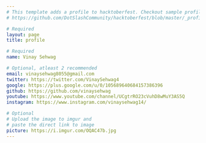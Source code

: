 ```yaml
---
# This template adds a profile to hacktoberfest. Checkout sample profile at
# https://github.com/DotSlashCommunity/hacktoberfest/blob/master/_profile/ksdme.md

# Required
layout: page
title: profile

# Required
name: Vinay Sehwag

# Optional, atleast 2 recommended
email: vinaysehwag8055@gmail.com
twitter: https://twitter.com/VinaySehwag4
google: https://plus.google.com/u/0/105689640684157386396
github: https://github.com/vinaysehwag
youtube: https://www.youtube.com/channel/UCgtrRO23cVuhD8wMuY3AS5Q
instagram: https://www.instagram.com/vinaysehwag14/

# Optional
# Upload the image to imgur and
# paste the direct link to image
picture: https://i.imgur.com/OQAC47b.jpg
---
```

